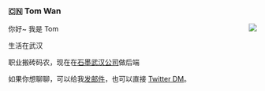 ### :cn:  Tom Wan

<img align="right" src="https://github-readme-stats.vercel.app/api?username=wanming&show_icons=true&icon_color=0366d6&text_color=24292e&bg_color=ffffff&hide_title=true" />

你好~ 我是 Tom

生活在武汉

职业搬砖码农，现在在[石墨武汉公司](https://shimo.im)做后端

如果你想聊聊，可以给我[发邮件](mailto:wanmingtom<AT>gmail.com)，也可以直接 [Twitter DM](https://twitter.com/_TomWan)。
